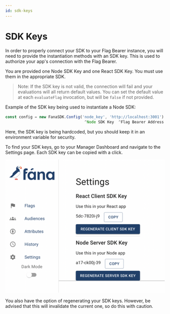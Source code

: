 ```yaml
---
id: sdk-keys
---
```


# SDK Keys

In order to properly connect your SDK to your Flag Bearer instance, you will need to provide the instantiation methods with an SDK key. This is used to authorize your app's connection with the Flag Bearer.

You are provided one Node SDK Key and one React SDK Key. You must use them in the appropriate SDK.

> Note: If the SDK key is not valid, the connection will fail and your evaluations will all return default values. You can set the default value at each `evaluateFlag` invocation, but will be `false` if not provided.

Example of the SDK key being used to instantiate a Node SDK:

```js
const config = new FanaSDK.Config('node_key', 'http://localhost:3001')
                                   ^Node SDK Key  ^Flag Bearer Address
```

Here, the SDK key is being hardcoded, but you should keep it in an environment variable for security.

To find your SDK keys, go to your Manager Dashboard and navigate to the Settings page. Each SDK key can be copied with a click.

![img alt](/img/settings.png)

You also have the option of regenerating your SDK keys. However, be advised that this will invalidate the current one, so do this with caution.
